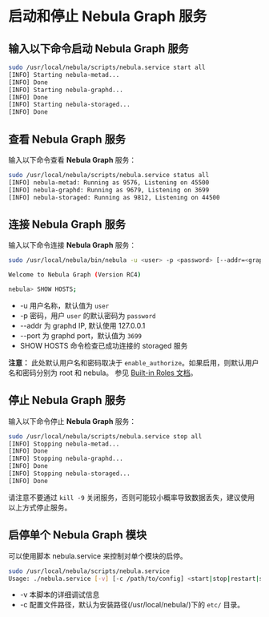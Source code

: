 # 启动和停止 Nebula Graph 服务

## 输入以下命令启动 Nebula Graph 服务

```bash
sudo /usr/local/nebula/scripts/nebula.service start all
[INFO] Starting nebula-metad...
[INFO] Done
[INFO] Starting nebula-graphd...
[INFO] Done
[INFO] Starting nebula-storaged...
[INFO] Done
```

## 查看 Nebula Graph 服务

输入以下命令查看 **Nebula Graph** 服务：

```bash
sudo /usr/local/nebula/scripts/nebula.service status all
[INFO] nebula-metad: Running as 9576, Listening on 45500
[INFO] nebula-graphd: Running as 9679, Listening on 3699
[INFO] nebula-storaged: Running as 9812, Listening on 44500
```

## 连接 Nebula Graph 服务

输入以下命令连接 **Nebula Graph** 服务：

```bash
sudo /usr/local/nebula/bin/nebula -u <user> -p <password> [--addr=<graphd IP> --port=<graphd port>]

Welcome to Nebula Graph (Version RC4)

nebula> SHOW HOSTS;
```

* -u 用户名称，默认值为 `user`
* -p 密码，用户 `user` 的默认密码为 `password`
* --addr 为 graphd IP, 默认使用 127.0.0.1
* --port 为 graphd port，默认值为 `3699`
* SHOW HOSTS 命令检查已成功连接的 storaged 服务

**注意：** 此处默认用户名和密码取决于 `enable_authorize`。如果启用，则默认用户名和密码分别为 root 和 nebula。 参见 [Built-in Roles 文档](../4.account-management-statements/built-in-roles.md)。

## 停止 Nebula Graph 服务

输入以下命令停止 **Nebula Graph** 服务：

```bash
sudo /usr/local/nebula/scripts/nebula.service stop all
[INFO] Stopping nebula-metad...
[INFO] Done
[INFO] Stopping nebula-graphd...
[INFO] Done
[INFO] Stopping nebula-storaged...
[INFO] Done
```

请注意不要通过 `kill -9` 关闭服务，否则可能较小概率导致数据丢失，建议使用以上方式停止服务。

## 启停单个 Nebula Graph 模块

可以使用脚本 nebula.service 来控制对单个模块的启停。

```bash
sudo /usr/local/nebula/scripts/nebula.service
Usage: ./nebula.service [-v] [-c /path/to/config] <start|stop|restart|status|kill> <metad|graphd|storaged|all>
```

* -v 本脚本的详细调试信息
* -c 配置文件路径，默认为安装路径(/usr/local/nebula/)下的 `etc/` 目录。
